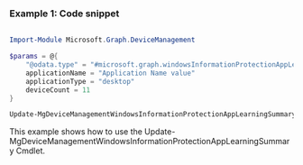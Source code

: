 ### Example 1: Code snippet

```powershell

Import-Module Microsoft.Graph.DeviceManagement

$params = @{
	"@odata.type" = "#microsoft.graph.windowsInformationProtectionAppLearningSummary"
	applicationName = "Application Name value"
	applicationType = "desktop"
	deviceCount = 11
}

Update-MgDeviceManagementWindowsInformationProtectionAppLearningSummary -WindowsInformationProtectionAppLearningSummaryId $windowsInformationProtectionAppLearningSummaryId -BodyParameter $params

```
This example shows how to use the Update-MgDeviceManagementWindowsInformationProtectionAppLearningSummary Cmdlet.

